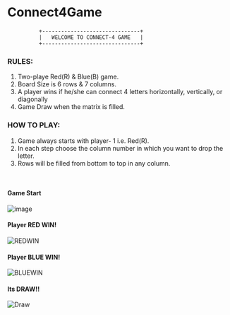 # Connect4Game

              +-------------------------------+
              |   WELCOME TO CONNECT-4 GAME   |
              +-------------------------------+

### RULES:
 1. Two-playe Red(R) & Blue(B) game.
 2. Board Size is 6 rows & 7 columns.
 3. A player wins if he/she can connect 4 letters
    horizontally, vertically, or diagonally
 4. Game Draw when the matrix is filled.

### HOW TO PLAY:
 1. Game always starts with player- 1 i.e. Red(R).
 2. In each step choose the column number in which you
    want to drop the letter.
 3. Rows will be filled from bottom to top in any column.

<br>

#### Game Start

![image](https://github.com/pranay7293/Connect4Game/assets/119421688/df9980da-c381-46f2-8eb1-ae2304509b21)


#### Player RED WIN! 

![REDWIN](https://github.com/pranay7293/Connect4Game/assets/119421688/b33c22bc-909f-46d8-8557-2facdfb393ed)


#### Player BLUE WIN! 

![BLUEWIN](https://github.com/pranay7293/Connect4Game/assets/119421688/f555f552-12f5-4d11-b0e9-a7c9413c6fc0)


#### Its DRAW!! 
![Draw](https://github.com/pranay7293/Connect4Game/assets/119421688/f207264f-efb0-4b00-924c-1c4fa932da55)




